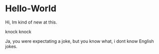 # Hello-World

Hi, Im kind of new at this. 

knock knock

Ja, you were expectating a joke, but you know what, i dont know English jokes.
